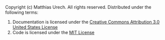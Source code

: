Copyright (c) Matthias Urech. All rights reserved. Distributed under the following terms:

1. Documentation is licensed under the [Creative Commons Attribution 3.0 United States License](https://creativecommons.org/licenses/by/3.0/us/legalcode)
2. Code is licensed under the [MIT License](https://opensource.org/licenses/MIT)